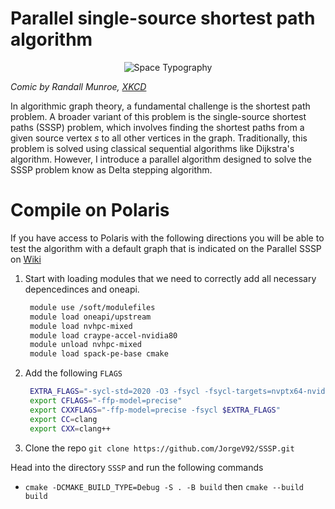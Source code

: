 # Parallel single-source shortest path algorithm 

<p align="center">
  <img src="https://imgs.xkcd.com/comics/space_typography.png" alt="Space Typography">
</p>

_Comic by Randall Munroe, [XKCD](https://xkcd.com/590/)_

In algorithmic graph theory, a fundamental challenge is the shortest path problem. A broader variant of this problem is the single-source shortest paths (SSSP) problem, which involves finding the shortest paths from a given source vertex $s$ to all other vertices in the graph. Traditionally, this problem is solved using classical sequential algorithms like Dijkstra's algorithm. However, I introduce a parallel algorithm designed to solve the SSSP problem know as Delta stepping algorithm.


# Compile on Polaris 

If you have access to Polaris with the following directions you will be able to test the algorithm with a default graph that is indicated on the Parallel SSSP on [Wiki](https://en.wikipedia.org/wiki/Parallel_single-source_shortest_path_algorithm)

1. Start with loading modules that we need to correctly add all necessary depencedinces and oneapi.
   ```bash
    module use /soft/modulefiles
    module load oneapi/upstream
    module load nvhpc-mixed
    module load craype-accel-nvidia80
    module unload nvhpc-mixed
    module load spack-pe-base cmake
   ```
2. Add the following `FLAGS`
   ```bash
    EXTRA_FLAGS="-sycl-std=2020 -O3 -fsycl -fsycl-targets=nvptx64-nvidia-cuda -Xsycl-target-backend --cuda-gpu-arch=sm_80"
    export CFLAGS="-ffp-model=precise"
    export CXXFLAGS="-ffp-model=precise -fsycl $EXTRA_FLAGS"
    export CC=clang
    export CXX=clang++
   ```
3. Clone the repo `git clone https://github.com/JorgeV92/SSSP.git`

Head into the directory `SSSP` and run the following commands 

- `cmake -DCMAKE_BUILD_TYPE=Debug -S . -B build` then `cmake --build build`
